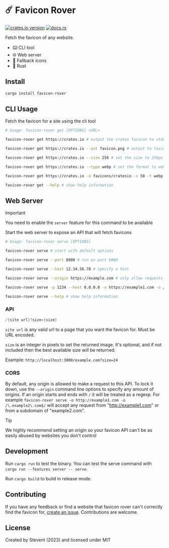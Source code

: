 # ☄️ Favicon Rover

[![crates.io version](https://img.shields.io/crates/v/favicon-rover)](https://crates.io/crates/favicon-rover)
[![docs.rs](https://img.shields.io/docsrs/favicon-rover)](https://docs.rs/crate/favicon-rover/latest)

Fetch the favicon of any website.

- ⌨️ CLI tool
- 🌐 Web server
- 🛟 Fallback icons
- 🦀 Rust

## Install

```bash
cargo install favicon-rover
```

## CLI Usage

Fetch the favicon for a site using the cli tool

```bash
# Usage: favicon-rover get [OPTIONS] <URL>

favicon-rover get https://crates.io # output the crates favicon to stdout

favicon-rover get https://crates.io --out favicon.png # output to favicon.png

favicon-rover get https://crates.io --size 256 # set the size to 256px

favicon-rover get https://crates.io --type webp # set the format to webp

favicon-rover get https://crates.io -o favicons/cratesio -s 50 -t webp # all options

favicon-rover get --help # show help information
```

## Web Server

> [!IMPORTANT]
> You need to enable the `server` feature for this command to be available

Start the web server to expose an API that will fetch favicons

```bash
# Usage: favicon-rover serve [OPTIONS]

favicon-rover serve # start with default options

favicon-rover serve --port 8080 # run on port 8080

favicon-rover serve --host 12.34.56.78 # specify a host

favicon-rover serve --origin https://example.com # only allow requests from example.com

favicon-rover serve -p 1234 --host 0.0.0.0 -o https://example1.com -o /\.example2\.com$/ # all options

favicon-rover serve --help # show help information
```

### API

```h
/{site url}?size={size}
```

`site url` is any valid url to a page that you want the favicon for. Must be URL encoded.

`size` is an integer in pixels to set the returned image. It's optional, and if not included then the best available size will be returned.

Example: `http://localhost:3000/example.com?size=24`

### CORS

By default, any origin is allowed to make a request to this API. To lock it down, use the `--origin` command line options to specify any amount of origins. If an origin starts and ends with `/` it will be treated as a regexp. For example `favicon-rover serve -o http://example1.com -o /\.example2\.com$/` will accept any request from "http://example1.com" or from a subdomain of "example2.com".

> [!TIP]
> We highly recommend setting an origin so your favicon API can't be as easily abused by websites you don't control

## Development

Run `cargo run` to test the binary. You can test the serve command with `cargo run --features server -- serve`.

Run `cargo build` to build in release mode.

## Contributing

If you have any feedback or find a website that favicon rover can't correctly find the favicon for, [create an issue](https://github.com/stevent-team/favicon-rover/issues/new/choose). Contributions are welcome.

## License

Created by Stevent (2023) and licensed under MIT

